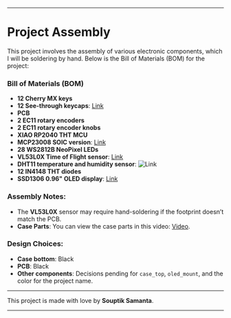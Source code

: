 

---

# Project Assembly

This project involves the assembly of various electronic components, which I will be soldering by hand. Below is the Bill of Materials (BOM) for the project:

### Bill of Materials (BOM)
- **12 Cherry MX keys**
- **12 See-through keycaps**: [Link](https://www.aliexpress.com/i/3256804427042740.html?gatewayAdapt=4itemAdapt)
- **PCB**
- **2 EC11 rotary encoders**
- **2 EC11 rotary encoder knobs**
- **XIAO RP2040 THT MCU**
- **MCP23008 SOIC version**: [Link](https://www.aliexpress.com/item/3256804752148548.html?spm=a2g0o.productlist.main.1.450f2844JgxaOb&algo_pvid=10c94e56-8197-47a1-b66e-e127be5758df&algo_exp_id=10c94e56-8197-47a1-b66e-e127be5758df-0&pdp_npi=4%40dis%21INR%21207.28%21207.28%21%21%2117.00%2117.00%21%402102f0cc17294482719413806ee603%2112000031085286964%21sea%21US%213949123155%21ABX&curPageLogUid=JGVs8K6dlY7J&utparam-url=scene%3Asearch%7Cquery_from%3A)
- **28 WS2812B NeoPixel LEDs**
- **VL53L0X Time of Flight sensor**: [Link](https://www.amazon.in/xcluma-VL53L0X-Breakout-GY-VL53L0XV2-Distance/dp/B07CSM5RH8/ref=sr_1_1?dib=eyJ2IjoiMSJ9.Kc4qOSsHV1Wz98EPuS3dLOq4O9MUvBLTjthG-4n0TWK_6OzWZZyWYOifOVQI9CCQv_THe5-hVpRf5wR8TdIRE4VklzRRQze4GtgIJvugkuRr_xoVrDUJBOtNM8fFOEFmdYKBI50mg8JQvmNwzE-zmMOyOejC5OIi4BYdHKCDPU65q13A7tCkNwS0nCpveCnjrL8F1mUvyGkCUwEAgzQgs7OC0PjvIPACv267iwTRp3K8XOMGfZsuDtZin001jpfa40_aQoF0H4cEg1Y695o-pWmS7ZDp9cpaFaNjas9URkA.ya6YZC-RCrK15_UZ1wwLeNT8KHJ7ZSTzVL6wwSmvoZE&dib_tag=se&keywords=time+of+flight+sensor&qid=1729447960&sr=8-1)
- **DHT11 temperature and humidity sensor**: ![Link](https://ae01.alicdn.com/kf/S14782c57302645b49458c4b5bfdac0553.jpg_220x220q75.jpg_.webp)
- **12 IN4148 THT diodes**
- **SSD1306 0.96" OLED display**: [Link](https://www.aliexpress.com/item/3256807502782496.html?spm=a2g0o.productlist.main.7.6b645392Io9IUI&algo_pvid=d0e2f0a7-25ca-4bd2-abf9-0d51e69e6301&algo_exp_id=d0e2f0a7-25ca-4bd2-abf9-0d51e69e6301-3&pdp_npi=4%40dis%21INR%21101.20%21101.20%21%21%218.30%218.30%21%402151e46917294483196643000e636e%2112000041848914065%21sea%21US%213949123155%21ABX&curPageLogUid=vjNGXR7xkV8a&utparam-url=scene%3Asearch%7Cquery_from%3A)

### Assembly Notes:
- The **VL53L0X** sensor may require hand-soldering if the footprint doesn’t match the PCB.
- **Case Parts**: You can view the case parts in this video: [Video](https://hackclub.slack.com/archives/C07LESGH0B0/p1729449140994489).

### Design Choices:
- **Case bottom**: Black
- **PCB**: Black
- **Other components**: Decisions pending for `case_top`, `oled_mount`, and the color for the project name.

---

This project is made with love by **Souptik Samanta**.

---

